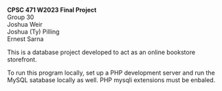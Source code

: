 <strong>CPSC 471 W2023 Final Project</strong><br>
Group 30<br>
Joshua Weir <br>
Joshua (Ty) Pilling<br>
Ernest Sarna<br>

This is a database project developed to act as an online bookstore storefront. 

To run this program locally, set up a PHP development server and run the MySQL satabase locally as well. PHP mysqli extensions must be enbaled.
